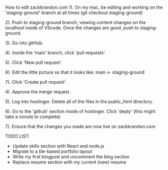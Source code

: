 How to edit zackbrandon.com
1). On my mac, be editing and working on the 'staging-ground' branch at all times (git checkout staging-ground)

2). Push to staging-ground branch, viewing content changes on the localhost inside of VScode. Once the changes are good, push to staging-ground.

3). Go into gitHub.

4). Inside the 'main' branch, click 'pull requests'.

5). Click 'New pull request'.

6). Edit the little picture so that it looks like: main <- staging-ground

7). Click 'Create pull request'.

4). Approve the merge request.

5). Log into hostinger. Delete all of the files in the public_html directory.

6). Go to the 'github' section inside of hostinger. Click 'deply' (this might take a minute to complete)

7). Ensure that the changes you made are now live on zackbrandon.com

TODO LIST:

- Update skills section with React and node.js
- Migrate to a tile-based portfolio layout
- Write my first blogpost and uncomment the blog section
- Replace resume section with my current (new) resume
